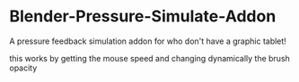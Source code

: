 # Blender-Pressure-Simulate-Addon
A pressure feedback simulation addon for who don't have a graphic tablet!

this works by getting the mouse speed and changing dynamically the brush opacity
